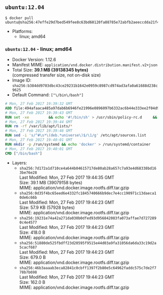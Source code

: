 ## `ubuntu:12.04`

```console
$ docker pull ubuntu@sha256:47effe29d7bed549fee8c63bd60120fa88785e72abfb2aeeccdda21f4eae67e4
```

-	Platforms:
	-	linux; amd64

### `ubuntu:12.04` - linux; amd64

-	Docker Version: 1.12.6
-	Manifest MIME: `application/vnd.docker.distribution.manifest.v2+json`
-	Total Size: **39.1 MB (39138345 bytes)**  
	(compressed transfer size, not on-disk size)
-	Image ID: `sha256:b384dd9703dbc43ce29231b1642e0959c8987cd974ad3afa0a61688d238c9625`
-	Default Command: `["\/bin\/bash"]`

```dockerfile
# Mon, 27 Feb 2017 19:39:32 GMT
ADD file:494afaaca485a97dab6b6946fe21996e0896097b6332ac6b44e333ee2f04d920 in / 
# Mon, 27 Feb 2017 19:39:43 GMT
RUN set -xe 		&& echo '#!/bin/sh' > /usr/sbin/policy-rc.d 	&& echo 'exit 101' >> /usr/sbin/policy-rc.d 	&& chmod +x /usr/sbin/policy-rc.d 		&& dpkg-divert --local --rename --add /sbin/initctl 	&& cp -a /usr/sbin/policy-rc.d /sbin/initctl 	&& sed -i 's/^exit.*/exit 0/' /sbin/initctl 		&& echo 'force-unsafe-io' > /etc/dpkg/dpkg.cfg.d/docker-apt-speedup 		&& echo 'DPkg::Post-Invoke { "rm -f /var/cache/apt/archives/*.deb /var/cache/apt/archives/partial/*.deb /var/cache/apt/*.bin || true"; };' > /etc/apt/apt.conf.d/docker-clean 	&& echo 'APT::Update::Post-Invoke { "rm -f /var/cache/apt/archives/*.deb /var/cache/apt/archives/partial/*.deb /var/cache/apt/*.bin || true"; };' >> /etc/apt/apt.conf.d/docker-clean 	&& echo 'Dir::Cache::pkgcache ""; Dir::Cache::srcpkgcache "";' >> /etc/apt/apt.conf.d/docker-clean 		&& echo 'Acquire::Languages "none";' > /etc/apt/apt.conf.d/docker-no-languages 		&& echo 'Acquire::GzipIndexes "true"; Acquire::CompressionTypes::Order:: "gz";' > /etc/apt/apt.conf.d/docker-gzip-indexes 		&& echo 'Apt::AutoRemove::SuggestsImportant "false";' > /etc/apt/apt.conf.d/docker-autoremove-suggests
# Mon, 27 Feb 2017 19:39:44 GMT
RUN rm -rf /var/lib/apt/lists/*
# Mon, 27 Feb 2017 19:39:46 GMT
RUN sed -i 's/^#\s*\(deb.*universe\)$/\1/g' /etc/apt/sources.list
# Mon, 27 Feb 2017 19:40:01 GMT
RUN mkdir -p /run/systemd && echo 'docker' > /run/systemd/container
# Mon, 27 Feb 2017 19:40:01 GMT
CMD ["/bin/bash"]
```

-	Layers:
	-	`sha256:7d172a1d710ce4a644b04615717de80ab28a657c7a93e4d68338bd163be76e28`  
		Last Modified: Mon, 27 Feb 2017 19:44:35 GMT  
		Size: 39.1 MB (39079158 bytes)  
		MIME: application/vnd.docker.image.rootfs.diff.tar.gzip
	-	`sha256:0d35f4bc65eed6e4332fc1845740666b9dec7e4cc190971c13daeca10de6c66b`  
		Last Modified: Mon, 27 Feb 2017 19:44:23 GMT  
		Size: 57.9 KB (57928 bytes)  
		MIME: application/vnd.docker.image.rootfs.diff.tar.gzip
	-	`sha256:19231e74a42a271da030b0dfed93d956842083fa073affae7d7272890c4e4577`  
		Last Modified: Mon, 27 Feb 2017 19:44:23 GMT  
		Size: 418.0 B  
		MIME: application/vnd.docker.image.rootfs.diff.tar.gzip
	-	`sha256:51880de525fbdff23d20595f9515e44d03a9fa31056da6da33c19d2a5cacf687`  
		Last Modified: Mon, 27 Feb 2017 19:44:23 GMT  
		Size: 679.0 B  
		MIME: application/vnd.docker.image.rootfs.diff.tar.gzip
	-	`sha256:46b3aaaab3eca82841c0cbff1397f2b80e5c64962faddc575c7de2f778b7b698`  
		Last Modified: Mon, 27 Feb 2017 19:44:23 GMT  
		Size: 162.0 B  
		MIME: application/vnd.docker.image.rootfs.diff.tar.gzip
